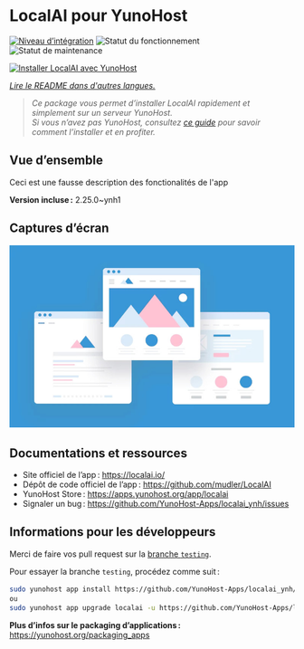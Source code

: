 <!--
Nota bene : ce README est automatiquement généré par <https://github.com/YunoHost/apps/tree/master/tools/readme_generator>
Il NE doit PAS être modifié à la main.
-->

# LocalAI pour YunoHost

[![Niveau d’intégration](https://apps.yunohost.org/badge/integration/localai)](https://ci-apps.yunohost.org/ci/apps/localai/)
![Statut du fonctionnement](https://apps.yunohost.org/badge/state/localai)
![Statut de maintenance](https://apps.yunohost.org/badge/maintained/localai)

[![Installer LocalAI avec YunoHost](https://install-app.yunohost.org/install-with-yunohost.svg)](https://install-app.yunohost.org/?app=localai)

*[Lire le README dans d'autres langues.](./ALL_README.md)*

> *Ce package vous permet d’installer LocalAI rapidement et simplement sur un serveur YunoHost.*  
> *Si vous n’avez pas YunoHost, consultez [ce guide](https://yunohost.org/install) pour savoir comment l’installer et en profiter.*

## Vue d’ensemble

Ceci est une fausse description des fonctionalités de l'app


**Version incluse :** 2.25.0~ynh1

## Captures d’écran

![Capture d’écran de LocalAI](./doc/screenshots/example.jpg)

## Documentations et ressources

- Site officiel de l’app : <https://localai.io/>
- Dépôt de code officiel de l’app : <https://github.com/mudler/LocalAI>
- YunoHost Store : <https://apps.yunohost.org/app/localai>
- Signaler un bug : <https://github.com/YunoHost-Apps/localai_ynh/issues>

## Informations pour les développeurs

Merci de faire vos pull request sur la [branche `testing`](https://github.com/YunoHost-Apps/localai_ynh/tree/testing).

Pour essayer la branche `testing`, procédez comme suit :

```bash
sudo yunohost app install https://github.com/YunoHost-Apps/localai_ynh/tree/testing --debug
ou
sudo yunohost app upgrade localai -u https://github.com/YunoHost-Apps/localai_ynh/tree/testing --debug
```

**Plus d’infos sur le packaging d’applications :** <https://yunohost.org/packaging_apps>
